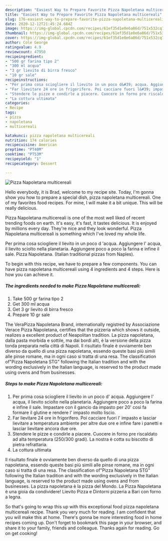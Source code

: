 ```yaml
---
description: "Easiest Way to Prepare Favorite Pizza Napoletana multicereali"
title: "Easiest Way to Prepare Favorite Pizza Napoletana multicereali"
slug: 176-easiest-way-to-prepare-favorite-pizza-napoletana-multicereali
date: 2020-12-12T21:45:24.684Z
image: https://img-global.cpcdn.com/recipes/61ef35d1e0e6a86d/751x532cq70/pizza-napoletana-multicereali-recipe-main-photo.jpg
thumbnail: https://img-global.cpcdn.com/recipes/61ef35d1e0e6a86d/751x532cq70/pizza-napoletana-multicereali-recipe-main-photo.jpg
cover: https://img-global.cpcdn.com/recipes/61ef35d1e0e6a86d/751x532cq70/pizza-napoletana-multicereali-recipe-main-photo.jpg
author: Cole George
ratingvalue: 4.9
reviewcount: 47950
recipeingredient:
- "500 gr farina tipo 2"
- "300 ml acqua"
- "3 gr lievito di birra fresco"
- "10 gr sale"
recipeinstructions:
- "Per prima cosa sciogliere il lievito in un poco d&#39; acqua. Aggiungere l&#39; acqua, il lievito sciolto nella planetaria. Aggiungere poco a poco la farina e infine il sale. Impastare con il gancio da impasto per 20&#39; così fa formare il glutine e rendere l&#39; impasto molto liscio."
- "Far lievitare 24 ore in frigorifero. Poi cacciare fuori l&#39; impasto e lasciar lievitare a temperatura ambiente per altre due ore e infine fare i panetti e lasciar lievitare ancora due ore."
- "Stendere le pizze e condirle a piacere. Cuocere in forno pre riscaldato ad alta temperatura (250/300 gradi). La nostra è cotta su biscotto di pietra refrattaria."
- "La cottura ultimata"
categories:
- Recipe
tags:
- pizza
- napoletana
- multicereali

katakunci: pizza napoletana multicereali 
nutrition: 174 calories
recipecuisine: American
preptime: "PT40M"
cooktime: "PT53M"
recipeyield: "1"
recipecategory: Dessert

---
```



![Pizza Napoletana multicereali](https://img-global.cpcdn.com/recipes/61ef35d1e0e6a86d/751x532cq70/pizza-napoletana-multicereali-recipe-main-photo.jpg)

Hello everybody, it is Brad, welcome to my recipe site. Today, I'm gonna show you how to prepare a special dish, pizza napoletana multicereali. One of my favorites food recipes. For mine, I will make it a bit unique. This will be really delicious.

Pizza Napoletana multicereali is one of the most well liked of recent trending foods on earth. It's easy, it's fast, it tastes delicious. It is enjoyed by millions every day. They're nice and they look wonderful. Pizza Napoletana multicereali is something which I've loved my whole life.

Per prima cosa sciogliere il lievito in un poco d &#39;acqua. Aggiungere l&#39; acqua, il lievito sciolto nella planetaria. Aggiungere poco a poco la farina e infine il sale. Pizza Napoletana. (Italian traditional pizzas from Naples).


To begin with this recipe, we have to prepare a few components. You can have pizza napoletana multicereali using 4 ingredients and 4 steps. Here is how you can achieve it.

<!--inarticleads1-->

##### The ingredients needed to make Pizza Napoletana multicereali:

1. Take 500 gr farina tipo 2
1. Get 300 ml acqua
1. Get 3 gr lievito di birra fresco
1. Prepare 10 gr sale


The VeraPizza Napoletana Brand, internationally registred by Associazione Verace Pizza Napoletana, certifies that the pizzeria which shows it outside, realizes a excellent product of Neapolitan tradition. La pizza napoletana, dalla pasta morbida e sottile, ma dai bordi alti, è la versione della pizza tonda preparata nella città di Napoli. Il risultato finale è ovviamente ben diverso da quello di una pizza napoletana, essendo queste basi più simili alle pinse romane, ma in ogni caso si tratta di una resa. The classification of&#34;Pizza Napoletana STG&#34; following the Italian tradition and with the wording exclusively in the Italian language, is reserved to the product made using ovens and from businesses. 

<!--inarticleads2-->

##### Steps to make Pizza Napoletana multicereali:

1. Per prima cosa sciogliere il lievito in un poco d&#39; acqua. Aggiungere l&#39; acqua, il lievito sciolto nella planetaria. Aggiungere poco a poco la farina e infine il sale. Impastare con il gancio da impasto per 20&#39; così fa formare il glutine e rendere l&#39; impasto molto liscio.
1. Far lievitare 24 ore in frigorifero. Poi cacciare fuori l&#39; impasto e lasciar lievitare a temperatura ambiente per altre due ore e infine fare i panetti e lasciar lievitare ancora due ore.
1. Stendere le pizze e condirle a piacere. Cuocere in forno pre riscaldato ad alta temperatura (250/300 gradi). La nostra è cotta su biscotto di pietra refrattaria.
1. La cottura ultimata


Il risultato finale è ovviamente ben diverso da quello di una pizza napoletana, essendo queste basi più simili alle pinse romane, ma in ogni caso si tratta di una resa. The classification of&#34;Pizza Napoletana STG&#34; following the Italian tradition and with the wording exclusively in the Italian language, is reserved to the product made using ovens and from businesses. La pizza napoletana è la pizza del Mondo. La Pizza Napoletana è una gioia da condividere! Lievito Pizza e Dintorni pizzeria a Bari con forno a legna. 

So that's going to wrap this up with this exceptional food pizza napoletana multicereali recipe. Thank you very much for reading. I am confident that you will make this at home. There's gonna be more interesting food in home recipes coming up. Don't forget to bookmark this page in your browser, and share it to your family, friends and colleague. Thanks again for reading. Go on get cooking!
